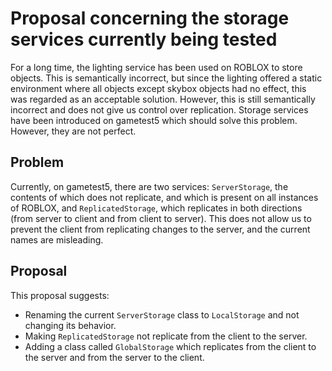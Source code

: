 # Proposal concerning the storage services currently being tested

For a long time, the lighting service has been used on ROBLOX to store objects. This is semantically incorrect, but since the lighting offered a static environment where all objects except skybox objects had no effect, this was regarded as an acceptable solution. However, this is still semantically incorrect and does not give us control over replication. Storage services have been introduced on gametest5 which should solve this problem. However, they are not perfect.

## Problem

Currently, on gametest5, there are two services: `ServerStorage`, the contents of which does not replicate, and which is present on all instances of ROBLOX, and `ReplicatedStorage`, which replicates in both directions (from server to client and from client to server). This does not allow us to prevent the client from replicating changes to the server, and the current names are misleading.

## Proposal

This proposal suggests:

* Renaming the current `ServerStorage` class to `LocalStorage` and not changing its behavior.
* Making `ReplicatedStorage` not replicate from the client to the server.
* Adding a class called `GlobalStorage` which replicates from the client to the server and from the server to the client.
